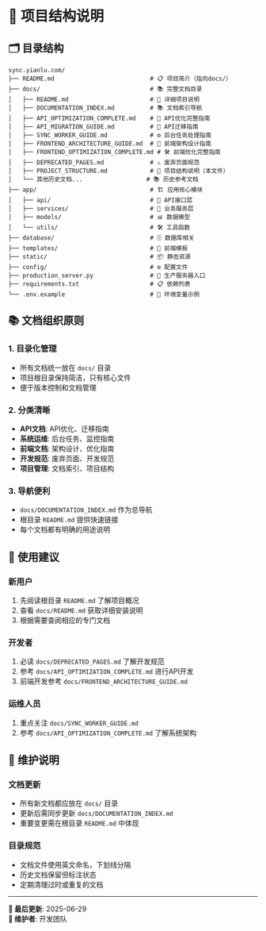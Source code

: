 # 📁 项目结构说明

## 🗂️ 目录结构

```
sync.yianlu.com/
├── README.md                           # 📋 项目简介（指向docs/）
├── docs/                               # 📚 完整文档目录
│   ├── README.md                       # 📖 详细项目说明
│   ├── DOCUMENTATION_INDEX.md          # 📚 文档索引导航
│   ├── API_OPTIMIZATION_COMPLETE.md    # 🚀 API优化完整指南
│   ├── API_MIGRATION_GUIDE.md          # 🔄 API迁移指南
│   ├── SYNC_WORKER_GUIDE.md            # ⚙️ 后台任务处理指南
│   ├── FRONTEND_ARCHITECTURE_GUIDE.md  # 🎨 前端架构设计指南
│   ├── FRONTEND_OPTIMIZATION_COMPLETE.md # 🛠️ 前端优化完整指南
│   ├── DEPRECATED_PAGES.md             # ⚠️ 废弃页面规范
│   ├── PROJECT_STRUCTURE.md            # 📁 项目结构说明（本文件）
│   └── 其他历史文档...                  # 📚 历史参考文档
├── app/                                # 🏗️ 应用核心模块
│   ├── api/                            # 🔌 API接口层
│   ├── services/                       # 🔧 业务服务层
│   ├── models/                         # 📊 数据模型
│   └── utils/                          # 🛠️ 工具函数
├── database/                           # 🗄️ 数据库相关
├── templates/                          # 🎨 前端模板
├── static/                             # 📦 静态资源
├── config/                             # ⚙️ 配置文件
├── production_server.py                # 🚀 生产服务器入口
├── requirements.txt                    # 📋 依赖列表
└── .env.example                        # 🔐 环境变量示例
```

## 📚 文档组织原则

### 1. **目录化管理**
- 所有文档统一放在 `docs/` 目录
- 项目根目录保持简洁，只有核心文件
- 便于版本控制和文档管理

### 2. **分类清晰**
- **API文档**: API优化、迁移指南
- **系统运维**: 后台任务、监控指南
- **前端文档**: 架构设计、优化指南
- **开发规范**: 废弃页面、开发规范
- **项目管理**: 文档索引、项目结构

### 3. **导航便利**
- `docs/DOCUMENTATION_INDEX.md` 作为总导航
- 根目录 `README.md` 提供快速链接
- 每个文档都有明确的用途说明

## 🎯 使用建议

### 新用户
1. 先阅读根目录 `README.md` 了解项目概况
2. 查看 `docs/README.md` 获取详细安装说明
3. 根据需要查阅相应的专门文档

### 开发者
1. 必读 `docs/DEPRECATED_PAGES.md` 了解开发规范
2. 参考 `docs/API_OPTIMIZATION_COMPLETE.md` 进行API开发
3. 前端开发参考 `docs/FRONTEND_ARCHITECTURE_GUIDE.md`

### 运维人员
1. 重点关注 `docs/SYNC_WORKER_GUIDE.md`
2. 参考 `docs/API_OPTIMIZATION_COMPLETE.md` 了解系统架构

## 📝 维护说明

### 文档更新
- 所有新文档都应放在 `docs/` 目录
- 更新后需同步更新 `docs/DOCUMENTATION_INDEX.md`
- 重要变更需在根目录 `README.md` 中体现

### 目录规范
- 文档文件使用英文命名，下划线分隔
- 历史文档保留但标注状态
- 定期清理过时或重复的文档

---

**📅 最后更新**: 2025-06-29  
**📝 维护者**: 开发团队 
